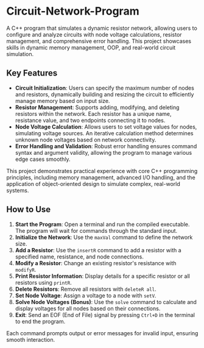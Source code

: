 # Circuit-Network-Program
A C++ program that simulates a dynamic resistor network, allowing users to configure and analyze circuits with node voltage calculations, resistor management, and comprehensive error handling. This project showcases skills in dynamic memory management, OOP, and real-world circuit simulation.

## Key Features

- **Circuit Initialization**: Users can specify the maximum number of nodes and resistors, dynamically building and resizing the circuit to efficiently manage memory based on input size.
- **Resistor Management**: Supports adding, modifying, and deleting resistors within the network. Each resistor has a unique name, resistance value, and two endpoints connecting it to nodes.
- **Node Voltage Calculation**: Allows users to set voltage values for nodes, simulating voltage sources. An iterative calculation method determines unknown node voltages based on network connectivity.
- **Error Handling and Validation**: Robust error handling ensures command syntax and argument validity, allowing the program to manage various edge cases smoothly.

This project demonstrates practical experience with core C++ programming principles, including memory management, advanced I/O handling, and the application of object-oriented design to simulate complex, real-world systems.

## How to Use

1. **Start the Program**: Open a terminal and run the compiled executable. The program will wait for commands through the standard input.
2. **Initialize the Network**: Use the `maxVal` command to define the network size.
3. **Add a Resistor**: Use the `insertR` command to add a resistor with a specified name, resistance, and node connections.
4. **Modify a Resistor**: Change an existing resistor's resistance with `modifyR`.
5. **Print Resistor Information**: Display details for a specific resistor or all resistors using `printR`.
6. **Delete Resistors**: Remove all resistors with `deleteR all`.
7. **Set Node Voltage**: Assign a voltage to a node with `setV`.
8. **Solve Node Voltages (Bonus)**: Use the `solve` command to calculate and display voltages for all nodes based on their connections.
9. **Exit**: Send an EOF (End of File) signal by pressing `Ctrl+D` in the terminal to end the program.

Each command prompts output or error messages for invalid input, ensuring smooth interaction.
